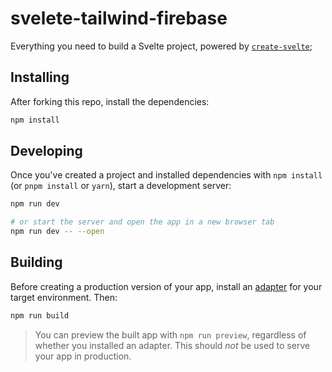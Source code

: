 # svelete-tailwind-firebase

Everything you need to build a Svelte project, powered by [`create-svelte`](https://github.com/sveltejs/kit/tree/master/packages/create-svelte);

## Installing

After forking this repo, install the dependencies:

```sh
npm install
```

## Developing

Once you've created a project and installed dependencies with `npm install` (or `pnpm install` or `yarn`), start a development server:

```bash
npm run dev

# or start the server and open the app in a new browser tab
npm run dev -- --open
```

## Building

Before creating a production version of your app, install an [adapter](https://kit.svelte.dev/docs#adapters) for your target environment. Then:

```bash
npm run build
```

> You can preview the built app with `npm run preview`, regardless of whether you installed an adapter. This should _not_ be used to serve your app in production.

